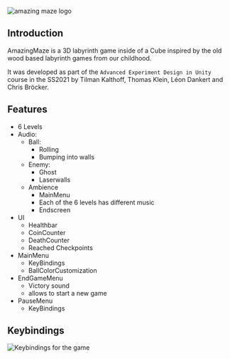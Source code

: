 ![amazing maze logo](maze/Assets/Resources/maze_title.png)

## Introduction
AmazingMaze is a 3D labyrinth game inside of a Cube inspired by the old wood based labyrinth games from our childhood.

It was developed as part of the `Advanced Experiment Design in Unity` course in the SS2021 by Tilman Kalthoff, Thomas Klein, Léon Dankert and Chris Bröcker.

## Features
* 6 Levels
* Audio:
  * Ball:
    * Rolling
    * Bumping into walls
  * Enemy:
    * Ghost
    * Laserwalls
  * Ambience
    * MainMenu
    * Each of the 6 levels has different music
    * Endscreen
* UI
  * Healthbar
  * CoinCounter
  * DeathCounter
  * Reached Checkpoints
* MainMenu
  * KeyBindings 
  * BallColorCustomization
* EndGameMenu
  * Victory sound
  * allows to start a new game 
* PauseMenu
  * KeyBindings

## Keybindings
![Keybindings for the game](maze/Assets/Resources/maze_keybindings.png)

